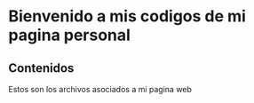# Bienvenido a mis codigos de mi pagina personal
## Contenidos
Estos son los archivos asociados a mi pagina web 

